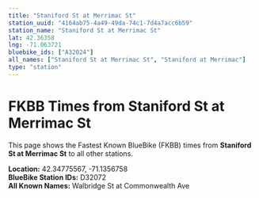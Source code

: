 ```yaml
---
title: "Staniford St at Merrimac St"
station_uuid: "4164ab75-4a49-49da-74c1-7d4a7acc6b59"
station_name: "Staniford St at Merrimac St"
lat: 42.36358
lng: -71.063721
bluebike_ids: ["A32024"]
all_names: ["Staniford St at Merrimac St", "Staniford at Merrimac"]
type: "station"
---
```


# FKBB Times from Staniford St at Merrimac St

This page shows the Fastest Known BlueBike (FKBB) times from **Staniford St at Merrimac St** to all other stations.

**Location:** 42.34775567, -71.1356758  
**BlueBike Station IDs:** D32072  
**All Known Names:** Walbridge St at Commonwealth Ave

